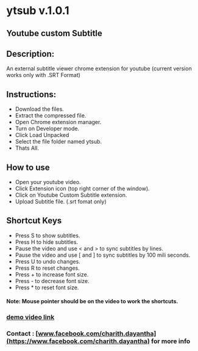 # ytsub v.1.0.1
## Youtube custom Subtitle 
## Description:
An external subtitle viewer chrome extension for youtube (current version works only with .SRT Format)
## Instructions:
- Download the files.
- Extract the compressed file.
- Open Chrome extension manager.
- Turn on Developer mode.
- Click Load Unpacked
- Select the file folder named ytsub.
- Thats All.

## How to use
- Open your youtube video.
- Click Extension icon (top right corner of the window).
- Click on Youtube Custom Subtitle extension.
- Upload Subtitle file. (.srt fomat only)

## Shortcut Keys
- Press S to show subtitles.
- Press H to hide subtitles.
- Pause the video and use < and > to sync subtitles by lines.
- Pause the video and use [ and ] to sync subtitles by 100 mili seconds.
- Press U to undo changes.
- Press R to reset changes.
- Press + to increase font size.
- Press - to decrease font size.
- Press * to reset font size.
  
#### Note: Mouse pointer should be on the video to work the shortcuts.


### [demo video link](https://youtu.be/8QvFef7tWUI?si=vfKJGUzi7kDkZh1r)

###  Contact : [www.facebook.com/charith.dayantha](https://www.facebook.com/charith.dayantha) for more info
